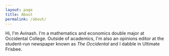 ```yaml
---
layout: page
title: About
permalink: /about/
---
```


Hi, I'm Avinash. I'm a mathematics and economics double major at Occidental College. Outside of academics, I'm also an opinions editor at the student-run newspaper known as *The Occidental* and I dabble in Ultimate Frisbee. 

